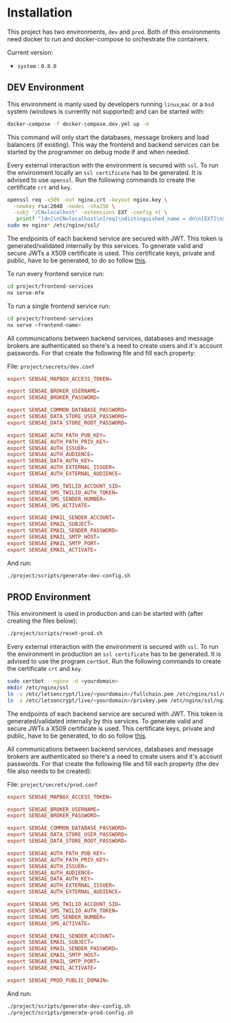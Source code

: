 # Installation

This project has two environments, `dev` and `prod`.
Both of this environments need docker to run and docker-compose to orchestrate the containers.

Current version:

- `system` : `0.8.0`

## DEV Environment

This environment is manly used by developers running `linux`,`mac` or a `bsd` system (windows is currently not supported) and can be started with:

``` sh
docker-compose -f docker-compose.dev.yml up -d
```

This command will only start the databases, message brokers and load balancers (if existing).
This way the frontend and backend services can be started by the programmer on debug mode if and when needed.

Every external interaction with the environment is secured with `ssl`. To run the environment locally an `ssl certificate` has to be generated.
It is advised to use `openssl`.
Run the following commands to create the certificate `crt` and `key`.

``` sh
openssl req -x509 -out nginx.crt -keyout nginx.key \
  -newkey rsa:2048 -nodes -sha256 \
  -subj '/CN=localhost' -extensions EXT -config <( \
   printf "[dn]\nCN=localhost\n[req]\ndistinguished_name = dn\n[EXT]\nsubjectAltName=DNS:localhost\nkeyUsage=digitalSignature\nextendedKeyUsage=serverAuth")
sudo mv nginx* /etc/nginx/ssl/
```

The endpoints of each backend service are secured with JWT. This token is generated/validated internally by this services. To generate valid and secure JWTs a X509 certificate is used. This certificate keys, private and public, have to be generated, to do so follow [this](https://www.baeldung.com/java-rsa).

To run every frontend service run:

``` sh
cd project/frontend-services
nx serve-mfe
```

To run a single frontend service run:

``` sh
cd project/frontend-services
nx serve <frontend-name>
```

All communications between backend services, databases and message brokers are authenticated so there's a need to create users and it's account passwords. For that create the following file and fill each property:

File: `project/secrets/dev.conf`

``` conf
export SENSAE_MAPBOX_ACCESS_TOKEN=

export SENSAE_BROKER_USERNAME=
export SENSAE_BROKER_PASSWORD=

export SENSAE_COMMON_DATABASE_PASSWORD=
export SENSAE_DATA_STORE_USER_PASSWORD=
export SENSAE_DATA_STORE_ROOT_PASSWORD=

export SENSAE_AUTH_PATH_PUB_KEY=
export SENSAE_AUTH_PATH_PRIV_KEY=
export SENSAE_AUTH_ISSUER=
export SENSAE_AUTH_AUDIENCE=
export SENSAE_DATA_AUTH_KEY=
export SENSAE_AUTH_EXTERNAL_ISSUER=
export SENSAE_AUTH_EXTERNAL_AUDIENCE=

export SENSAE_SMS_TWILIO_ACCOUNT_SID=
export SENSAE_SMS_TWILIO_AUTH_TOKEN=
export SENSAE_SMS_SENDER_NUMBER=
export SENSAE_SMS_ACTIVATE=

export SENSAE_EMAIL_SENDER_ACCOUNT=
export SENSAE_EMAIL_SUBJECT=
export SENSAE_EMAIL_SENDER_PASSWORD=
export SENSAE_EMAIL_SMTP_HOST=
export SENSAE_EMAIL_SMTP_PORT=
export SENSAE_EMAIL_ACTIVATE=
```

And run:

``` sh
./project/scripts/generate-dev-config.sh
```

## PROD Environment

This environment is used in production and can be started with (after creating the files below):

``` sh
./project/scripts/reset-prod.sh
```

Every external interaction with the environment is secured with `ssl`. To run the environment in production an `ssl certificate` has to be generated.
It is advised to use the program `certbot`.
Run the following commands to create the certificate `crt` and `key`.

``` sh
sudo certbot --nginx -d <yourdomain>
mkdir /etc/nginx/ssl
ln -s /etc/letsencrypt/live/<yourdomain>/fullchain.pem /etc/nginx/ssl/nginx.crt
ln -s /etc/letsencrypt/live/<yourdomain>/privkey.pem /etc/nginx/ssl/nginx.key
```

The endpoints of each backend service are secured with JWT. This token is generated/validated internally by this services. To generate valid and secure JWTs a X509 certificate is used. This certificate keys, private and public, have to be generated, to do so follow [this](https://www.baeldung.com/java-rsa).

All communications between backend services, databases and message brokers are authenticated so there's a need to create users and it's account passwords. For that create the following file and fill each property (the dev file also needs to be created):

File: `project/secrets/prod.conf`

``` conf
export SENSAE_MAPBOX_ACCESS_TOKEN=

export SENSAE_BROKER_USERNAME=
export SENSAE_BROKER_PASSWORD=

export SENSAE_COMMON_DATABASE_PASSWORD=
export SENSAE_DATA_STORE_USER_PASSWORD=
export SENSAE_DATA_STORE_ROOT_PASSWORD=

export SENSAE_AUTH_PATH_PUB_KEY=
export SENSAE_AUTH_PATH_PRIV_KEY=
export SENSAE_AUTH_ISSUER=
export SENSAE_AUTH_AUDIENCE=
export SENSAE_DATA_AUTH_KEY=
export SENSAE_AUTH_EXTERNAL_ISSUER=
export SENSAE_AUTH_EXTERNAL_AUDIENCE=

export SENSAE_SMS_TWILIO_ACCOUNT_SID=
export SENSAE_SMS_TWILIO_AUTH_TOKEN=
export SENSAE_SMS_SENDER_NUMBER=
export SENSAE_SMS_ACTIVATE=

export SENSAE_EMAIL_SENDER_ACCOUNT=
export SENSAE_EMAIL_SUBJECT=
export SENSAE_EMAIL_SENDER_PASSWORD=
export SENSAE_EMAIL_SMTP_HOST=
export SENSAE_EMAIL_SMTP_PORT=
export SENSAE_EMAIL_ACTIVATE=

export SENSAE_PROD_PUBLIC_DOMAIN=
```

And run:

``` sh
./project/scripts/generate-dev-config.sh
./project/scripts/generate-prod-config.sh
```
